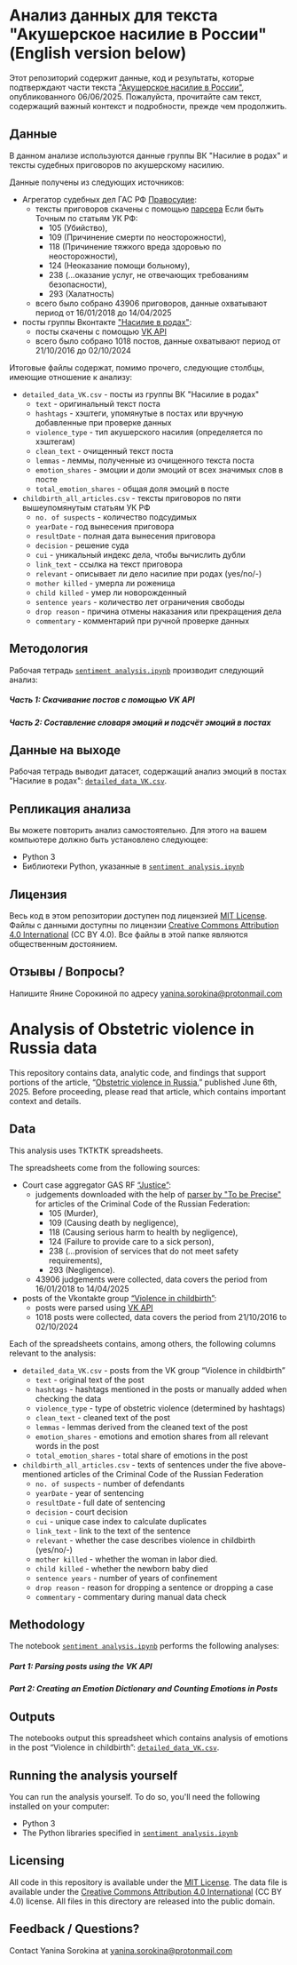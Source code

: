 # Анализ данных для текста "Акушерское насилие в России" (English version below)

Этот репозиторий содержит данные, код и результаты, которые подтверждают части текста ["Акушерское насилие в России"](https://semnasem.org/articles/2025/06/06/akusherskoe-nasilie-v-rossii), опубликованного 06/06/2025. Пожалуйста, прочитайте сам текст, содержащий важный контекст и подробности, прежде чем продолжить.

## Данные

В данном анализе используются данные группы ВК "Насилие в родах" и тексты судебных приговоров по акушерскому насилию.

Данные получены из следующих источников:

- Агрегатор судебных дел ГАС РФ [Правосудие](https://sudrf.ru/):
  - тексты приговоров скачены с помощью [парсера](https://github.com/tochno-st/sudrfscraper) Если быть Точным по статьям УК РФ:
    -  105 (Убийство),
    -  109 (Причинение смерти по неосторожности),
    -  118 (Причинение тяжкого вреда здоровью по неосторожности),
    -  124 (Неоказание помощи больному),
    -  238 (...оказание услуг, не отвечающих требованиям безопасности),
    -  293 (Халатность) 
  - всего было собрано 43906 приговоров, данные охватывают период от 16/01/2018 до 14/04/2025
- посты группы Вконтакте ["Насилие в родах"](https://vk.com/humanize_birth):
  - посты скачены с помощью [VK API](https://dev.vk.com/ru/api/access-token/getting-started#%D0%9A%D0%BB%D1%8E%D1%87%20%D0%B4%D0%BE%D1%81%D1%82%D1%83%D0%BF%D0%B0%20%D0%BF%D0%BE%D0%BB%D1%8C%D0%B7%D0%BE%D0%B2%D0%B0%D1%82%D0%B5%D0%BB%D1%8F) 
  - всего было собрано 1018 постов, данные охватывают период от 21/10/2016 до 02/10/2024


Итоговые файлы содержат, помимо прочего, следующие столбцы, имеющие отношение к анализу:

- `detailed_data_VK.csv` - посты из группы ВК "Насилие в родах"
  - `text` - оригинальный текст поста
  - `hashtags` - хэштеги, упомянутые в постах или вручную добавленные при проверке данных
  - `violence_type` - тип акушерского насилия (определяется по хэштегам)
  - `clean_text` - очищенный текст поста
  - `lemmas` - леммы, полученные из очищенного текста поста
  - `emotion_shares` - эмоции и доли эмоций от всех значимых слов в посте
  - `total_emotion_shares` - общая доля эмоций в посте
- `childbirth_all_articles.csv` - тексты приговоров по пяти вышеупомянутым статьям УК РФ
  - `no. of suspects` - количество подсудимых
  - `yearDate` - год вынесения приговора
  - `resultDate` - полная дата вынесения приговора
  - `decision` - решение суда
  - `cui` - уникальный индекс дела, чтобы вычислить дубли
  - `link_text` - ссылка на текст приговора
  - `relevant` - описывает ли дело насилие при родах (yes/no/-)
  - `mother killed` - умерла ли роженица
  - `child killed` - умер ли новорожденный
  - `sentence years` - количество лет ограничения свободы
  - `drop reason` - причина отмены наказания или прекращения дела
  - `commentary` - комментарий при ручной проверке данных


## Методология

Рабочая тетрадь [`sentiment analysis.ipynb`](https://github.com/yanina-sorokina/7x7/blob/6353c26b5ba9f2ea0862fe8485ed0e77f865aeb1/obstetric%20violence/sentiment%20analysis.ipynb) производит следующий анализ:

##### Часть 1: Скачивание постов с помощью VK API

##### Часть 2: Составление словаря эмоций и подсчёт эмоций в постах

## Данные на выходе

Рабочая тетрадь выводит датасет, содержащий анализ эмоций в постах "Насилие в родах": [`detailed_data_VK.csv`](https://github.com/yanina-sorokina/7x7/blob/6353c26b5ba9f2ea0862fe8485ed0e77f865aeb1/obstetric%20violence/detailed_data_VK.csv).

## Репликация анализа

Вы можете повторить анализ самостоятельно. Для этого на вашем компьютере должно быть установлено следующее:

- Python 3
- Библиотеки Python, указанные в [`sentiment analysis.ipynb`](https://github.com/yanina-sorokina/7x7/blob/6353c26b5ba9f2ea0862fe8485ed0e77f865aeb1/obstetric%20violence/sentiment%20analysis.ipynb)

## Лицензия

Весь код в этом репозитории доступен под лицензией [MIT License](https://opensource.org/licenses/MIT). Файлы с данными доступны по лицензии [Creative Commons Attribution 4.0 International](https://creativecommons.org/licenses/by/4.0/) (CC BY 4.0). Все файлы в этой папке являются общественным достоянием.

## Отзывы / Вопросы?

Напишите Янине Сорокиной по адресу yanina.sorokina@protonmail.com

# Analysis of Obstetric violence in Russia data

This repository contains data, analytic code, and findings that support portions of the article, “[Obstetric violence in Russia](https://semnasem-org.translate.goog/articles/2025/06/06/akusherskoe-nasilie-v-rossii?_x_tr_sl=auto&_x_tr_tl=en&_x_tr_hl=en&_x_tr_pto=wapp),” published June 6th, 2025. Before proceeding, please read that article, which contains important context and details.

## Data

This analysis uses TKTKTK spreadsheets.

The spreadsheets come from the following sources:

- Court case aggregator GAS RF [“Justice”](https://sudrf.ru/):
  - judgements downloaded with the help of [parser by "To be Precise"](https://github.com/tochno-st/sudrfscraper) for articles of the Criminal Code of the Russian Federation:
    - 105 (Murder),
    - 109 (Causing death by negligence),
    - 118 (Causing serious harm to health by negligence),
    - 124 (Failure to provide care to a sick person),
    - 238 (...provision of services that do not meet safety requirements),
    - 293 (Negligence).
  - 43906 judgements were collected, data covers the period from 16/01/2018 to 14/04/2025
- posts of the Vkontakte group [“Violence in childbirth”](https://vk.com/humanize_birth):
  - posts were parsed using [VK API](https://dev.vk.com/ru/api/access-token/getting-started#%D0%9A%D0%BB%D1%8E%D1%87%20%D0%B4%D0%BE%D1%81%D1%82%D1%83%D0%BF%D0%B0%20%D0%BF%D0%BE%D0%BB%D1%8C%D0%B7%D0%BE%D0%B2%D0%B0%D1%82%D0%B5%D0%BB%D1%8F)
  - 1018 posts were collected, data covers the period from 21/10/2016 to 02/10/2024

Each of the spreadsheets contains, among others, the following columns relevant to the analysis:

- `detailed_data_VK.csv` - posts from the VK group “Violence in childbirth”
  - `text` - original text of the post
  - `hashtags` - hashtags mentioned in the posts or manually added when checking the data
  - `violence_type` - type of obstetric violence (determined by hashtags)
  - `clean_text` - cleaned text of the post
  - `lemmas` - lemmas derived from the cleaned text of the post
  - `emotion_shares` - emotions and emotion shares from all relevant words in the post
  - `total_emotion_shares` - total share of emotions in the post
- `childbirth_all_articles.csv` - texts of sentences under the five above-mentioned articles of the Criminal Code of the Russian Federation
  - `no. of suspects` - number of defendants
  - `yearDate` - year of sentencing
  - `resultDate` - full date of sentencing
  - `decision` - court decision
  - `cui` - unique case index to calculate duplicates
  - `link_text` - link to the text of the sentence
  - `relevant` - whether the case describes violence in childbirth (yes/no/-)
  - `mother killed` - whether the woman in labor died.
  - `child killed` - whether the newborn baby died
  - `sentence years` - number of years of confinement
  - `drop reason` - reason for dropping a sentence or dropping a case
  - `commentary` - commentary during manual data check

## Methodology

The notebook [`sentiment analysis.ipynb`](https://github.com/yanina-sorokina/7x7/blob/6353c26b5ba9f2ea0862fe8485ed0e77f865aeb1/obstetric%20violence/sentiment%20analysis.ipynb) performs the following analyses:

##### Part 1: Parsing posts using the VK API

##### Part 2: Creating an Emotion Dictionary and Counting Emotions in Posts


## Outputs

The notebooks output this spreadsheet which contains analysis of emotions in the post “Violence in childbirth”: [`detailed_data_VK.csv`](https://github.com/yanina-sorokina/7x7/blob/6353c26b5ba9f2ea0862fe8485ed0e77f865aeb1/obstetric%20violence/detailed_data_VK.csv).

## Running the analysis yourself

You can run the analysis yourself. To do so, you'll need the following installed on your computer:

- Python 3
- The Python libraries specified in [`sentiment analysis.ipynb`](https://github.com/yanina-sorokina/7x7/blob/6353c26b5ba9f2ea0862fe8485ed0e77f865aeb1/obstetric%20violence/sentiment%20analysis.ipynb)

## Licensing

All code in this repository is available under the [MIT License](https://opensource.org/licenses/MIT). The data file is available under the [Creative Commons Attribution 4.0 International](https://creativecommons.org/licenses/by/4.0/) (CC BY 4.0) license. All files in this directory are released into the public domain.

## Feedback / Questions?

Contact Yanina Sorokina at yanina.sorokina@protonmail.com
